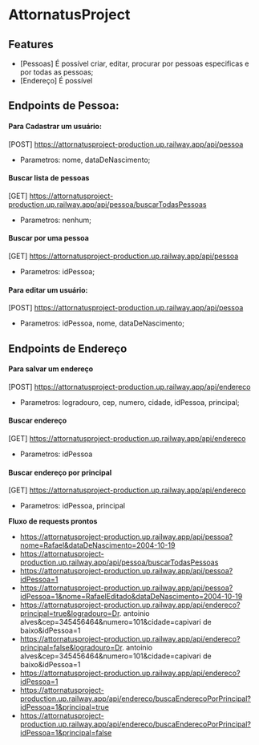 # AttornatusProject


## Features

- [Pessoas] É possível criar, editar, procurar por pessoas especificas e por todas as pessoas;
- [Endereço] É possível

## Endpoints de Pessoa:

#### Para Cadastrar um usuário:  
[POST] https://attornatusproject-production.up.railway.app/api/pessoa
- Parametros: nome, dataDeNascimento;

#### Buscar lista de pessoas
[GET] https://attornatusproject-production.up.railway.app/api/pessoa/buscarTodasPessoas
- Parametros: nenhum;

#### Buscar por uma pessoa
[GET] https://attornatusproject-production.up.railway.app/api/pessoa
- Parametros: idPessoa;

#### Para editar um usuário:  
[POST] https://attornatusproject-production.up.railway.app/api/pessoa
- Parametros: idPessoa, nome, dataDeNascimento;

## Endpoints de Endereço

#### Para salvar um endereço
[POST] https://attornatusproject-production.up.railway.app/api/endereco
- Parametros: logradouro, cep, numero, cidade, idPessoa, principal;

#### Buscar endereço
[GET] https://attornatusproject-production.up.railway.app/api/endereco
- Parametros: idPessoa

#### Buscar endereço por principal
[GET] https://attornatusproject-production.up.railway.app/api/endereco
- Parametros: idPessoa, principal


**Fluxo de requests prontos**

- https://attornatusproject-production.up.railway.app/api/pessoa?nome=Rafael&dataDeNascimento=2004-10-19
- https://attornatusproject-production.up.railway.app/api/pessoa/buscarTodasPessoas
- https://attornatusproject-production.up.railway.app/api/pessoa?idPessoa=1
- https://attornatusproject-production.up.railway.app/api/pessoa?idPessoa=1&nome=RafaelEditado&dataDeNascimento=2004-10-19
- https://attornatusproject-production.up.railway.app/api/endereco?principal=true&logradouro=Dr. antoinio alves&cep=345456464&numero=101&cidade=capivari de baixo&idPessoa=1
- https://attornatusproject-production.up.railway.app/api/endereco?principal=false&logradouro=Dr. antoinio alves&cep=345456464&numero=101&cidade=capivari de baixo&idPessoa=1
- https://attornatusproject-production.up.railway.app/api/endereco?idPessoa=1
- https://attornatusproject-production.up.railway.app/api/endereco/buscaEnderecoPorPrincipal?idPessoa=1&principal=true
- https://attornatusproject-production.up.railway.app/api/endereco/buscaEnderecoPorPrincipal?idPessoa=1&principal=false






